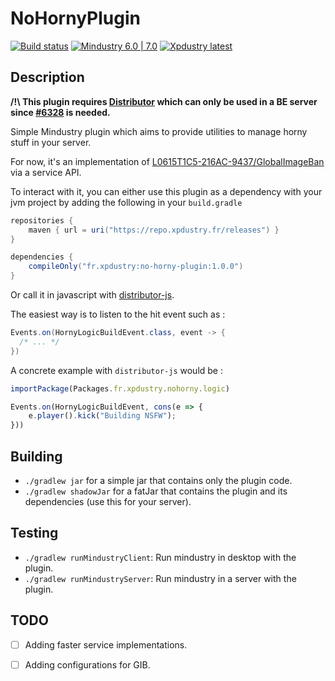 # NoHornyPlugin

[![Build status](https://github.com/Xpdustry/NoHornyPlugin/actions/workflows/build.yml/badge.svg?branch=master&event=push)](https://github.com/Xpdustry/NoHornyPlugin/actions/workflows/build.yml)
[![Mindustry 6.0 | 7.0 ](https://img.shields.io/badge/Mindustry-6.0%20%7C%207.0-ffd37f)](https://github.com/Anuken/Mindustry/releases)
[![Xpdustry latest](https://repo.xpdustry.fr/api/badge/latest/snapshots/fr/xpdustry/no-horny-plugin?color=00FFFF&name=NoHornyPlugin&prefix=v)](https://github.com/Xpdustry/NoHornyPlugin/releases)

## Description

**/!\ This plugin requires [Distributor](https://github.com/Xpdustry/Distributor) which can only be used in a BE server since [#6328](https://github.com/Anuken/Mindustry/pull/6328) is needed.**

Simple Mindustry plugin which aims to provide utilities to manage horny stuff in your server.

For now, it's an implementation of [L0615T1C5-216AC-9437/GlobalImageBan](https://github.com/L0615T1C5-216AC-9437/GlobalImageBan) via a service API.

To interact with it, you can either use this plugin as a dependency with your jvm project by adding the following in your `build.gradle`

```gradle
repositories {
    maven { url = uri("https://repo.xpdustry.fr/releases") }
}

dependencies {
    compileOnly("fr.xpdustry:no-horny-plugin:1.0.0")
}
```

Or call it in javascript with [distributor-js](https://github.com/Xpdustry/Distributor/tree/master/distributor-script/distributor-js).

The easiest way is to listen to the hit event such as :

```java
Events.on(HornyLogicBuildEvent.class, event -> {
  /* ... */  
})
```

A concrete example with `distributor-js` would be :

```js
importPackage(Packages.fr.xpdustry.nohorny.logic)

Events.on(HornyLogicBuildEvent, cons(e => {
	e.player().kick("Building NSFW");
}))
```

## Building

- `./gradlew jar` for a simple jar that contains only the plugin code.
- `./gradlew shadowJar` for a fatJar that contains the plugin and its dependencies (use this for your server).

## Testing

- `./gradlew runMindustryClient`: Run mindustry in desktop with the plugin.
- `./gradlew runMindustryServer`: Run mindustry in a server with the plugin.

## TODO

- [ ] Adding faster service implementations.
- [ ] Adding configurations for GIB.

